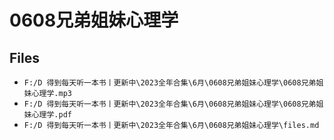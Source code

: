 # 0608兄弟姐妹心理学

## Files

- `F:/D 得到每天听一本书丨更新中\2023全年合集\6月\0608兄弟姐妹心理学\0608兄弟姐妹心理学.mp3`
- `F:/D 得到每天听一本书丨更新中\2023全年合集\6月\0608兄弟姐妹心理学\0608兄弟姐妹心理学.pdf`
- `F:/D 得到每天听一本书丨更新中\2023全年合集\6月\0608兄弟姐妹心理学\files.md`
